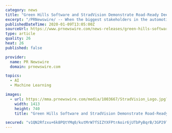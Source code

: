 ```yaml
---
category: news
title: "Green Hills Software and StradVision Demonstrate Road-Ready Deep Learning Perception at CES 2020"
excerpt: "/PRNewswire/ -- When the biggest stakeholders in the automotive and technology worlds converge in Las Vegas at CES 2020 from Jan. 7-10 to showcase the"
publishedDateTime: 2020-01-09T13:05:00Z
sourceUrl: https://www.prnewswire.com/news-releases/green-hills-software-and-stradvision-demonstrate-road-ready-deep-learning-perception-at-ces-2020-300984103.html
type: article
quality: 26
heat: 26
published: false

provider:
  name: PR Newswire
  domain: prnewswire.com

topics:
  - AI
  - Machine Learning

images:
  - url: https://mma.prnewswire.com/media/1003667/StradVision_Logo.jpg?p=facebook
    width: 1413
    height: 740
    title: "Green Hills Software and StradVision Demonstrate Road-Ready Deep Learning Perception at CES 2020"

secured: "v1QN2Rfzxu+6k8PQtYMq0/kutMrW7fSIZYXFPtrAoir6jUTbPyBqrB/3GP29TG8shcHGxhl23kGgrpgH3sFo5uGXw88t+imceRVhyGbInRsooCTTAyg+gqaE061+aBe5KrPi+FKHMfj6d0bJosbnTjfySEBhbLG9E2Q5Cs8r5sC1NO2kwPfFzMnZsqpOK5pk0DMR2EIpUZRxC7vqGHrd6w7oSgk7hMyKIm+2UEN83LCJzPKcyBH+danYBVVrNYb65sAWFzWYJjO58V92OTN+E17ldXYtpNiaBB/kss9wktb18daa6LkmPsBbpUTaNme5XlrBXlOzuScWjCxfbFaL8Nnjt/qlelkpobtrkl8Eh7t9jbdc7eSO73Sza2m+NkoMoXkEKcC4V9DksaGmk6I6+3cPx5pqLzFBMZhAw5qsL4OEXQdALWZDCJmFIu90XXwUkufmu9Zg2Oib4AAmAWMtwQ==;IAgGkhA4iTnnILpFB/EV1Q=="
---
```


